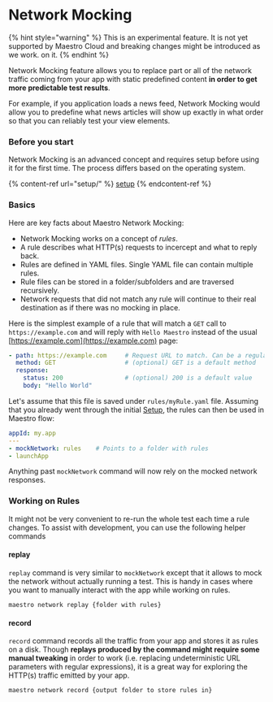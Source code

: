 # Network Mocking

{% hint style="warning" %}
This is an experimental feature. It is not yet supported by Maestro Cloud and breaking changes might be introduced as we work. on it.
{% endhint %}

Network Mocking feature allows you to replace part or all of the network traffic coming from your app with static predefined content **in order to get more predictable test results**.

For example, if you application loads a news feed, Network Mocking would allow you to predefine what news articles will show up exactly in what order so that you can reliably test your view elements.

### Before you start

Network Mocking is an advanced concept and requires setup before using it for the first time. The process differs based on the operating system.

{% content-ref url="setup/" %}
[setup](setup/)
{% endcontent-ref %}

### Basics

Here are key facts about Maestro Network Mocking:

* Network Mocking works on a concept of _rules_.&#x20;
* A rule describes what HTTP(s) requests to incercept and what to reply back.&#x20;
* Rules are defined in YAML files. Single YAML file can contain multiple rules.
* Rule files can be stored in a folder/subfolders and are traversed recursively.
* Network requests that did not match any rule will continue to their real destination as if there was no mocking in place.

Here is the simplest example of a rule that will match a `GET` call to `https://example.com` and will reply with `Hello Maestro` instead of the usual [https://example.com](https://example.com) page:

```yaml
- path: https://example.com     # Request URL to match. Can be a regular expression.
  method: GET                   # (optional) GET is a default method
  response:
    status: 200                 # (optional) 200 is a default value
    body: "Hello World"
```

Let's assume that this file is saved under `rules/myRule.yaml` file. Assuming that you already went through the initial [Setup](setup/), the rules can then be used in Maestro flow:

```yaml
appId: my.app
---
- mockNetwork: rules    # Points to a folder with rules
- launchApp
```

Anything past `mockNetwork` command will now rely on the mocked network responses.

### Working on Rules

It might not be very convenient to re-run the whole test each time a rule changes. To assist with development, you can use the following helper commands

#### replay

`replay` command is very similar to `mockNetwork` except that it allows to mock the network without actually running a test. This is handy in cases where you want to manually interact with the app while working on rules.

```
maestro network replay {folder with rules}
```

#### record

`record` command records all the traffic from your app and stores it as rules on a disk. Though **replays produced by the command might require some manual tweaking** in order to work (i.e. replacing undeterministic URL parameters with regular expressions), it is a great way for exploring the HTTP(s) traffic emitted by your app.

```
maestro network record {output folder to store rules in}
```
